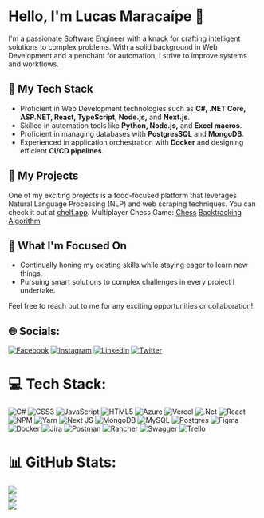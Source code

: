 # Hello, I'm Lucas Maracaípe 👋

I'm a passionate Software Engineer with a knack for crafting intelligent solutions to complex problems. With a solid background in Web Development and a penchant for automation, I strive to improve systems and workflows.

## 🔭 My Tech Stack

- Proficient in Web Development technologies such as **C#, .NET Core, ASP.NET, React, TypeScript, Node.js,** and **Next.js**.
- Skilled in automation tools like **Python, Node.js,** and **Excel macros**.
- Proficient in managing databases with **PostgresSQL** and **MongoDB**.
- Experienced in application orchestration with **Docker** and designing efficient **CI/CD pipelines**.

## 🚀 My Projects

One of my exciting projects is a food-focused platform that leverages Natural Language Processing (NLP) and web scraping techniques. You can check it out at [chelf.app](https://chelf.app).
Multiplayer Chess Game: [Chess](https://github.com/Maracaipe611/Chess-2.0)
[Backtracking Algorithm](https://github.com/Maracaipe611/Knight)

## 🎯 What I'm Focused On

- Continually honing my existing skills while staying eager to learn new things.
- Pursuing smart solutions to complex challenges in every project I undertake.

Feel free to reach out to me for any exciting opportunities or collaboration!

## 🌐 Socials:
[![Facebook](https://img.shields.io/badge/Facebook-%231877F2.svg?logo=Facebook&logoColor=white)](https://facebook.com/maracaipelucas) [![Instagram](https://img.shields.io/badge/Instagram-%23E4405F.svg?logo=Instagram&logoColor=white)](https://instagram.com/maracaipelc) [![LinkedIn](https://img.shields.io/badge/LinkedIn-%230077B5.svg?logo=linkedin&logoColor=white)](https://linkedin.com/in/maracaipe611) [![Twitter](https://img.shields.io/badge/Twitter-%231DA1F2.svg?logo=Twitter&logoColor=white)](https://twitter.com/LcMaraca) 

# 💻 Tech Stack:
![C#](https://img.shields.io/badge/c%23-%23239120.svg?style=for-the-badge&logo=c-sharp&logoColor=white) ![CSS3](https://img.shields.io/badge/css3-%231572B6.svg?style=for-the-badge&logo=css3&logoColor=white) ![JavaScript](https://img.shields.io/badge/javascript-%23323330.svg?style=for-the-badge&logo=javascript&logoColor=%23F7DF1E) ![HTML5](https://img.shields.io/badge/html5-%23E34F26.svg?style=for-the-badge&logo=html5&logoColor=white) ![Azure](https://img.shields.io/badge/azure-%230072C6.svg?style=for-the-badge&logo=azure-devops&logoColor=white) ![Vercel](https://img.shields.io/badge/vercel-%23000000.svg?style=for-the-badge&logo=vercel&logoColor=white) ![.Net](https://img.shields.io/badge/.NET-5C2D91?style=for-the-badge&logo=.net&logoColor=white) ![React](https://img.shields.io/badge/react-%2320232a.svg?style=for-the-badge&logo=react&logoColor=%2361DAFB) ![NPM](https://img.shields.io/badge/NPM-%23000000.svg?style=for-the-badge&logo=npm&logoColor=white) ![Yarn](https://img.shields.io/badge/yarn-%232C8EBB.svg?style=for-the-badge&logo=yarn&logoColor=white) ![Next JS](https://img.shields.io/badge/Next-black?style=for-the-badge&logo=next.js&logoColor=white) ![MongoDB](https://img.shields.io/badge/MongoDB-%234ea94b.svg?style=for-the-badge&logo=mongodb&logoColor=white) ![MySQL](https://img.shields.io/badge/mysql-%2300f.svg?style=for-the-badge&logo=mysql&logoColor=white) ![Postgres](https://img.shields.io/badge/postgres-%23316192.svg?style=for-the-badge&logo=postgresql&logoColor=white) 	![Figma](https://img.shields.io/badge/figma-%23F24E1E.svg?style=for-the-badge&logo=figma&logoColor=white) ![Docker](https://img.shields.io/badge/docker-%230db7ed.svg?style=for-the-badge&logo=docker&logoColor=white) ![Jira](https://img.shields.io/badge/jira-%230A0FFF.svg?style=for-the-badge&logo=jira&logoColor=white) ![Postman](https://img.shields.io/badge/Postman-FF6C37?style=for-the-badge&logo=postman&logoColor=white) ![Rancher](https://img.shields.io/badge/rancher-%230075A8.svg?style=for-the-badge&logo=rancher&logoColor=white) ![Swagger](https://img.shields.io/badge/-Swagger-%23Clojure?style=for-the-badge&logo=swagger&logoColor=white) ![Trello](https://img.shields.io/badge/Trello-%23026AA7.svg?style=for-the-badge&logo=Trello&logoColor=white)
# 📊 GitHub Stats:
![](https://github-readme-stats.vercel.app/api?username=maracaipe611&theme=dark&hide_border=false&include_all_commits=true&count_private=true)<br/>
![](https://github-readme-streak-stats.herokuapp.com/?user=maracaipe611&theme=dark&hide_border=false)<br/>
![](https://github-readme-stats.vercel.app/api/top-langs/?username=maracaipe611&theme=dark&hide_border=false&include_all_commits=true&count_private=true&layout=compact)

<!-- Proudly created with GPRM ( https://gprm.itsvg.in ) -->

